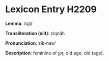 # Lexicon Entry H2209

**Lemma**: זִקְנָה

**Transliteration (xlit)**: ziqnâh

**Pronunciation**: zik-naw'

**Description**:
feminine of זָקֵן; old age; old (age).
